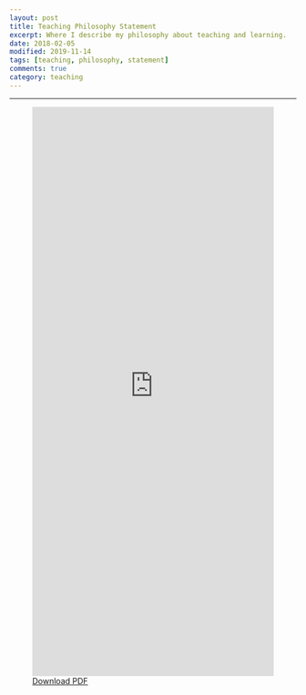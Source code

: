 ```yaml
---
layout: post
title: Teaching Philosophy Statement
excerpt: Where I describe my philosophy about teaching and learning.
date: 2018-02-05
modified: 2019-11-14
tags: [teaching, philosophy, statement]
comments: true
category: teaching
---
```

- - -
<figure>
<iframe src="https://drive.google.com/file/d/18s39QotKXWqZGLT61QcUcJzmj4oiUcKr/view?usp=sharing" frameborder="0" width="100%" height="1000" allowfullscreen="true" mozallowfullscreen="true" webkitallowfullscreen="true"></iframe>
<figcaption><a href="https://drive.google.com/file/d/18s39QotKXWqZGLT61QcUcJzmj4oiUcKr/view?usp=sharing">Download PDF</a></figcaption>
</figure>
